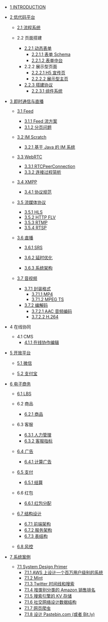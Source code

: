  - [1 INTRODUCTION](/INTRODUCTION.md)
  - [2 低代码平台](/低代码平台/README.md)
    - [2.1 流程系统](/低代码平台/流程系统/README.md)
      
    - 2.2 页面搭建
      - [2.2.1 动态表单](/低代码平台/页面搭建/动态表单/README.md)
        - [2.2.1.1 表单 Schema](/低代码平台/页面搭建/动态表单/表单%20Schema.md)
        - [2.2.1.2 表单中台](/低代码平台/页面搭建/动态表单/表单中台.md)
      - 2.2.2 展示型页面
        - [2.2.2.1 H5 宣传页](/低代码平台/页面搭建/展示型页面/H5%20宣传页.md)
        - [2.2.2.2 展示型主页](/低代码平台/页面搭建/展示型页面/展示型主页.md)
      - [2.2.3 搭建协议](/低代码平台/页面搭建/搭建协议/README.md)
        - [2.2.3.1 组件系统](/低代码平台/页面搭建/搭建协议/组件系统.md)
  - [3 即时通信与直播](/即时通信与直播/README.md)
    - [3.1 Feed](/即时通信与直播/Feed/README.md)
      - [3.1.1 Feed 流方案](/即时通信与直播/Feed/Feed%20流方案.md)
      - [3.1.2 分页问题](/即时通信与直播/Feed/分页问题.md)
    - [3.2 IM Scratch](/即时通信与直播/IM%20Scratch/README.md)
      - [3.2.1 基于 Java 的 IM 系统](/即时通信与直播/IM%20Scratch/基于%20Java%20的%20IM%20系统.md)
    - [3.3 WebRTC](/即时通信与直播/WebRTC/README.md)
      - [3.3.1 RTCPeerConnection](/即时通信与直播/WebRTC/RTCPeerConnection.md)
      - [3.3.2 连接过程简析](/即时通信与直播/WebRTC/连接过程简析.md)
    - [3.4 XMPP](/即时通信与直播/XMPP/README.md)
      - [3.4.1 协议规范](/即时通信与直播/XMPP/协议规范.md)
    - [3.5 流媒体协议](/即时通信与直播/流媒体协议/README.md)
      - [3.5.1 HLS](/即时通信与直播/流媒体协议/HLS.md)
      - [3.5.2 HTTP FLV](/即时通信与直播/流媒体协议/HTTP-FLV.md)
      - [3.5.3 RTMP](/即时通信与直播/流媒体协议/RTMP.md)
      - [3.5.4 RTSP](/即时通信与直播/流媒体协议/RTSP.md)
    - [3.6 直播](/即时通信与直播/直播/README.md)
      - [3.6.1 SRS](/即时通信与直播/直播/SRS/README.md)
        
      - [3.6.2 延时优化](/即时通信与直播/直播/延时优化/README.md)
        
      - [3.6.3 系统架构](/即时通信与直播/直播/系统架构/README.md)
        
    - [3.7 音视频](/即时通信与直播/音视频/README.md)
      - [3.7.1 封装格式](/即时通信与直播/音视频/封装格式/README.md)
        - [3.7.1.1 MP4](/即时通信与直播/音视频/封装格式/MP4.md)
        - [3.7.1.2 MPEG TS](/即时通信与直播/音视频/封装格式/MPEG-TS.md)
      - [3.7.2 编解码](/即时通信与直播/音视频/编解码/README.md)
        - [3.7.2.1 AAC 音频编码](/即时通信与直播/音视频/编解码/AAC%20音频编码.md)
        - [3.7.2.2 H.264](/即时通信与直播/音视频/编解码/H.264.md)
  - 4 在线协同
    - 4.1 CMS
      - [4.1.1 在线协作编辑](/在线协同/CMS/在线协作编辑.md)
  - [5 开放平台](/开放平台/README.md)
    - [5.1 微信](/开放平台/微信/README.md)
      
    - [5.2 支付宝](/开放平台/支付宝/README.md)
      
  - [6 电子商务](/电子商务/README.md)
    - [6.1 LBS](/电子商务/LBS/README.md)
      
    - 6.2 商品
      - [6.2.1 商品](/电子商务/商品/商品.md)
    - 6.3 客服
      - [6.3.1 人力管理](/电子商务/客服/人力管理.md)
      - [6.3.2 客服指标](/电子商务/客服/客服指标.md)
    - [6.4 广告](/电子商务/广告/README.md)
      - [6.4.1 计算广告](/电子商务/广告/计算广告.md)
    - [6.5 支付](/电子商务/支付/README.md)
      - [6.5.1 结算](/电子商务/支付/结算/README.md)
        
    - 6.6 红包
      - [6.6.1 红包分配](/电子商务/红包/红包分配.md)
    - [6.7 结构设计](/电子商务/结构设计/README.md)
      - [6.7.1 前端架构](/电子商务/结构设计/前端架构.md)
      - [6.7.2 服务架构](/电子商务/结构设计/服务架构.md)
      - [6.7.3 表结构](/电子商务/结构设计/表结构.md)
    - [6.8 风控](/电子商务/风控/README.md)
      
  - [7 系统案例](/系统案例/README.md)
    - [7.1 System Design Primer](/系统案例/System%20Design%20Primer/README.md)
      - [7.1.1 AWS 上设计一个百万用户级别的系统](/系统案例/System%20Design%20Primer/AWS%20上设计一个百万用户级别的系统.md)
      - [7.1.2 Mint](/系统案例/System%20Design%20Primer/Mint.md)
      - [7.1.3 Twitter 时间线和搜索](/系统案例/System%20Design%20Primer/Twitter%20时间线和搜索.md)
      - [7.1.4 按类别分类的 Amazon 销售排名](/系统案例/System%20Design%20Primer/按类别分类的%20Amazon%20销售排名.md)
      - [7.1.5 搜索引擎的 KV 存储](/系统案例/System%20Design%20Primer/搜索引擎的%20KV%20存储.md)
      - [7.1.6 社交网络设计数据结构](/系统案例/System%20Design%20Primer/社交网络设计数据结构.md)
      - [7.1.7 网页爬虫](/系统案例/System%20Design%20Primer/网页爬虫.md)
      - [7.1.8 设计 Pastebin.com (或者 Bit.ly)](/系统案例/System%20Design%20Primer/设计%20Pastebin.com%20(或者%20Bit.ly).md)